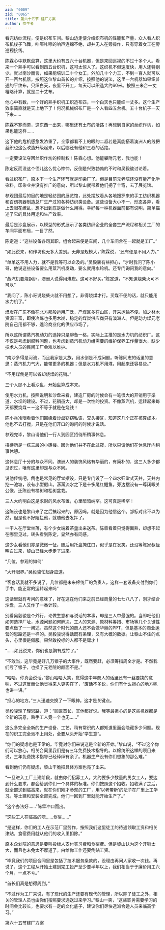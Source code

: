 ```yaml
---
aid: "0009"
zid: "0065"
title: 第六十五节 建厂方案
author: 吹牛者
---
```


看完纺纱流程，便是织布车间。黎山边走便介绍织布机的性能和产量，众人看人织布机梭子飞舞，咔嚓咔嚓的响声连绵不绝，却并无人在旁操作，只有穿着女工在旁巡视接线。

陈霖心中默默盘算，这里大约有五六十台机器，但是来回巡视的不过十多个人。看来一个熟手可以看到四五台织机，这可太惊人了。这织机不但速度快，用人还特别少。就以南沙而言，如果能培训二十个女工，外加几十个力工，不到一百人就可以开一百台机器。按照这位黎山首长的介绍，按照他的说法，这里一台机器如果织普通的平纹布，只织白天，夜里不开工，每天可以织造大约60米。按照三米合一丈粗略计算，就是二十丈布。

他心中有数，一个好的熟手织机工织造布匹，一个白天也只能织一丈多。这个生产效率简直就是天上地下了！何况机械织布厂是一个人看四五台机。五十台机子一天下来……

陈霖不寒而栗，这东西一出来，哪里还有土布的活路！再想到自家的丝织作坊，如果也能这样……

这下他的危机感愈发浓重了，全家都看不上的眼的二叔若是真能搭着澳洲人的线把丝织也这么改造升级起来，以后哪还有他和三叔的活路。

一定要设法夺回丝织作坊的控制权！陈霖心想。他能攀附元老，我也能！

陈定反而没这个侄儿这么忧心忡忡，反倒是兴致勃勃的不时和吴毅骏讨论着。

看过织布厂，原本下一个生产环节就是印染厂了。但是目前元老院还没有量产化学染料，印染业并没有推广的意向，所以黎山就带着他们拐了个弯，去了展览馆。

参观团最后的目的地是轻纺园的展览馆，此处摆放着从各地搜罗来的手工纺织机器和百仞机器制造总厂生产过的各种纺织类设备。这些设备大小不一，形态各异，看上去眼花缭乱，想不出到底是做什么用得。幸好每一种机器面前都有说明，简单描述了它的具体用途和生产效率。

最后是沙盘展示，以模型的形式展示了各类纺织企业的全套生产流程和相关工厂的车间平面布局，一目了然。

陈定道：“这些设备各司其职，组合起来便是车间，几个车间合在一起就是工厂。”

“如此说来，和作坊也无多大差别。无非是规模大，”陈霖说，“还有便是不用人力。”

“单单这不用人力，就不是我等可以企及的。”吴毅骏有些担心，“才时我问了陈小哥，他说这些设备要么用蒸汽机发动，要么就用水轮机。还专门询问我的意向。”

“蒸汽机要烧锅炉，澳洲人说得用煤炭。这可不好买。”陈定道，“不知道烧柴火可不可以”

“我问了，陈小哥说烧柴火就不用想了。非得烧煤才行。买煤不便的话，就只能用水力机了。”

煤炭在广东不像在北方那般运用广泛，产煤区多在山区，开采运输不便。加之林木资源丰富，即使冶炼也多用木炭，稳定的煤炭供应商只有澳洲人。但是动力煤元老院自己用都不够，遑论商业化的供应市场了。

所以这所谓蒸汽机动力的选择只是聊备一格，实际上主推的是水力机的纺织厂。这不仅是考虑到燃料问题，也考虑到蒸汽机动力组需要的维护保养工作量很大，缺少技术人员的民间工厂会难以维护。

“南沙多得是河流，而且我家是大族，用水倒是不成问题。听陈同志的话里的意思：蒸汽机力气大，能带更多的机器；但是水力机不用煤，用起来还容易些。”

“不用煤倒是可以省却烧煤的花销。”

三个人顾不上看沙盘，开始盘算成本来。

使用水力机，按照说明和沙盘来看，建造厂房的时候会有一笔很大的开销用于渠道、水坝的建设。不过，花销虽大，却是一次性的投资。不像蒸汽机，运转起来每天都要烧煤－－这不等于就是在烧钱！

陈小兵冷眼看着他们围绕着沙盘窃窃私语，交头接耳，知道这几个正在核算成本。他也不去打搅，只是在他们开口的询问的时候才说话。

参观完毕，黎山请他们一行人到园区招待所稍事休息。

招待所是一栋三层的小砖楼。因为他们并不在此过夜，所以只请他们在休息厅内稍事休憩。

这休息厅十分的与众不同。澳洲人的装饰风格有华丽的，有简朴的，这三人多少都见识过，唯有这里却是与众不同。

说他传统吧，倒也是常见的厅堂摆设，只是专门设了一个四水归堂式天井，天井内挖一池塘，设有小型假山。潺潺流水之下是十多尾红鲤鱼。旁边摆设有一尊闭眼关公像，还陈设有橘树和松树盆栽。



三人大约明白这是求财的风水布置，心里暗暗纳罕。这可真是稀罕！

这陈设也是黎山来了之后搞起来的，原因吗，就是因为他信这个。邹标对此不以为然，但是也不好阻拦他，就随他去发挥了。

一干人在厅堂坐落，有个少女端着茶盏出来送茶。陈霖看着只觉得面熟，却想不起在哪里见过。转头看到陈定，显然亦有同感。

这少女看他们亦是微微一怔，随后用托盘掩住口，似乎是在发笑。还没等陈家叔侄明白过来，黎山已经大步走了进来。

“几位，参观的如何”

“大开眼界。”吴毅骏忙起身应道。

“客套话我就不多说了，几位都是未来棉纺厂的负责人。这样一套设备交付到你们手中，能正常的运转起来吗”

这话里就有考问的意味了，好在这在他们来之前已经商量的七七八八了，刚才结合沙盘，三人又作了一番计较。

别看吴毅骏是个外行，论做生意和与说话的本事，却是三人中最强的。当即吧他们如何选择厂址，水源问题如何解决，工人的来源、原材料筹措、市场等几个关键性要点做了一一阐述。虽然这个时代的商人还不会做华丽的PPT，但是基本的商业运营的思路还是一样的。吴毅骏说得话既有条理，又有大概的数据。让黎山不住的点头，心里很是佩服。果然敢投标的人都不是庸才！

“……如此说来，你们也是胸有成竹了。”

“不敢当，这毕竟是好几万银子的大事件，既然要赶，必须筹措周全才是。不然我们亏了银子，也损了元老院的颜面不是。”

“哈哈，你真会说话。”黎山哈哈大笑，觉得这中年商人的话里还有一丝要挟的意味，不过这反而让他觉得来人更实在了，“废话不多说，你们有什么担心的地方呢也讲一讲。”

“担心的地方。”三人迅速交换了一下眼神。这才是关键点。

吴毅骏理了理思路，道：“回禀首长，其他都好说。我等最担心的是这些机器都是全新的玩意，熟手工人竟一个也无……”

这么多完全全新的生产设备、工艺，稍有常识的人都知道里面会隐藏多少问题。现在的织工完全派不上用处，全要从头开始“学生意”。

“你们的疑虑也是正常的。毕竟对你们来说这是全新的开始。”黎山说，“不过这个你们可以放心，相关合同里我们是有三年免费技术指导的。以棉纺织这样的项目来说，三年免费技术指导已经绰绰有余了。机器生产没有你们想象的那么难。”

看到他们仍有疑虑，黎山干脆把具体方案也亮了出来。

“一旦进入工厂土建阶段，就由你们招募工人。大约要多少数量的男女工人，要达到什么要求，都会给到你们一个具体的标准。你们按照这个招收。招收满了之后，就全部送到临高来，就在你们刚才参观的工厂，用‘以老带新’的法子在厂里上工学习。等土建和安装全部完成，他们一回到厂里就能开始生产了。”

“这个办法好……”陈霖冲口而出。

“这些工人在临高的嗯……食宿……”

“是这样，你们的工人在示范厂里劳作，按照我们这里徒工的待遇领取工资和相关津贴，食宿费用就从他们的收入里扣除。”

原本企划院的意思是要叫投标人支付实习费和食宿费。但是黎山认为这个开销太大，而且也未免太不厚道了。白给你工作还要倒贴工资。

“毕竟我们的项目合同里是包括了技术服务条款的，没理由再问人家收一次钱。再说了，这个工程从开始土建到完工投产至少要半年以上，我们相当于于廉价用工六个月，一点不亏。”

“首长们真是想得周到。”

“不过作为工厂来说，有了现代的生产还要有现代的管理，所以除了徒工之外，相关的管理人员也由你们按照要求选送过来学习。”黎山一笑，“这些职务需要学习的时间会比较长，也要求有一定的文化底子，建议你们尽快选派合适人员来临高学习。”

第六十五节建厂方案

